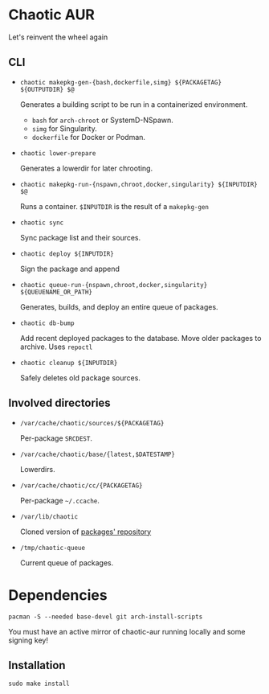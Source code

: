 # Chaotic AUR

Let's reinvent the wheel again

## CLI

* `chaotic makepkg-gen-{bash,dockerfile,simg} ${PACKAGETAG} ${OUTPUTDIR} $@`

    Generates a building script to be run in a containerized environment. 

    * `bash` for `arch-chroot` or SystemD-NSpawn.
    * `simg` for Singularity.
    * `dockerfile` for Docker or Podman. 

* `chaotic lower-prepare`

    Generates a lowerdir for later chrooting.

* `chaotic makepkg-run-{nspawn,chroot,docker,singularity} ${INPUTDIR} $@`

    Runs a container.
    `$INPUTDIR` is the result of a `makepkg-gen`

* `chaotic sync`

    Sync package list and their sources.

* `chaotic deploy ${INPUTDIR}`

    Sign the package and append

* `chaotic queue-run-{nspawn,chroot,docker,singularity} ${QUEUENAME_OR_PATH}`

    Generates, builds, and deploy an entire queue of packages.

* `chaotic db-bump`

    Add recent deployed packages to the database.
    Move older packages to archive.
    Uses `repoctl`

* `chaotic cleanup ${INPUTDIR}`

    Safely deletes old package sources.

## Involved directories

* `/var/cache/chaotic/sources/${PACKAGETAG}`

    Per-package `SRCDEST`.

* `/var/cache/chaotic/base/{latest,$DATESTAMP}`

    Lowerdirs.

* `/var/cache/chaotic/cc/{PACKAGETAG}`

    Per-package `~/.ccache`.

* `/var/lib/chaotic`

    Cloned version of [packages' repository](https://github.com/chaotic-aur/packages)

* `/tmp/chaotic-queue`

    Current queue of packages.


# Dependencies

`pacman -S --needed base-devel git arch-install-scripts`

You must have an active mirror of chaotic-aur running locally and some signing key!

## Installation

`sudo make install`